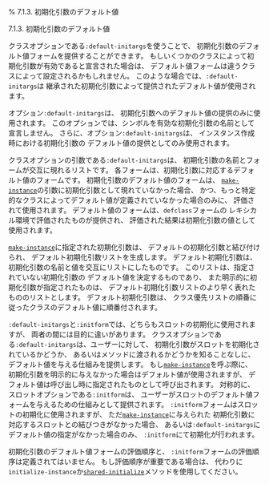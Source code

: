 % 7.1.3. 初期化引数のデフォルト値

7.1.3. 初期化引数のデフォルト値


クラスオプションである`:default-initargs`を使うことで、
初期化引数のデフォルト値フォームを提供することができます。
もしいくつかのクラスによって初期化引数が有効であると宣言された場合は、
デフォルト値フォームは違うクラスによって設定されるかもしれません。
このような場合では、`:default-initargs`は
継承された初期化引数によって提供されたデフォルト値が使用されます。

オプション`:default-initargs`は、
初期化引数へのデフォルト値の提供のみに使用されます。
このオプションでは、シンボルを有効な初期化引数の名前として宣言しません。
さらに、オプション`:default-initargs`は、
インスタンス作成時における初期化引数の
デフォルト値の提供としてのみ使用されます。

クラスオプションの引数である`:default-initargs`は、
初期化引数の名前とフォームが交互に現れるリストです。
各フォームは、初期化引数に対応するデフォルト値のフォームです。
初期化引数のデフォルト値のフォームは、
[`make-instance`](7.7.make-instance.html)の引数に初期化引数として現れていなかった場合、
かつ、もっと特定的なクラスによってデフォルト値が定義されていなかった場合のみに、
評価されて使用されます。
デフォルト値のフォームは、`defclass`フォームの
レキシカル環境で評価されたものが提供され、
評価された結果は初期化引数の値として使用されます。

[`make-instance`](7.7.make-instance.html)に指定された初期化引数は、
デフォルトの初期化引数と結び付けられ、
デフォルト初期化引数リストを生成します。
デフォルト初期化引数は、
初期化引数の名前と値を交互にリストにしたものです。
このリストは、指定されていない初期化引数の
デフォルト値を決定するものであり、
また明示的に初期化引数が指定されたものは、
デフォルト初期化引数リストのより早く表れたもののリストとします。
デフォルト初期化引数は、
クラス優先リストの順番に従ったクラスのデフォルト値に順番付されます。

`:default-initargs`と`:initform`では、どちらもスロットの初期化に使用されますが、
両者の間には目的に違いがあります。
クラスオプションである`:default-initargs`は、ユーザーに対して、
初期化引数がスロットを初期化されているかどうか、
あるいはメソッドに渡されるかどうかを知ることなしに、
デフォルト値を与える仕組みを提供します。
もし[`make-instance`](7.7.make-instance.html)を呼ぶ際に、
初期化引数を明示的に与えなかった場合はデフォルト値が使用されますが、
デフォルト値は呼び出し時に指定されたものとして呼び出されます。
対称的に、スロットオプションである`:initform`は、
ユーザーがスロットのデフォルト値フォームを与えるための仕組みとして提供されます。
`:initform`フォームはスロットの初期化に使用されますが、
ただ[`make-instance`](7.7.make-instance.html)に与えられた
初期化引数に対応するスロットとの結びつきがなかった場合、
あるいは`:default-initargs`にデフォルト値の指定がなかった場合のみ、
`:initform`にて初期化が行われます。

初期化引数のデフォルト値フォームの評価順序と、
`:initform`フォームの評価順序は定義されてはいません。
もし評価順序が重要である場合は、
代わりに`initialize-instance`か[`shared-initialize`](7.7.shared-initialize.html)メソッドを使用してください。

